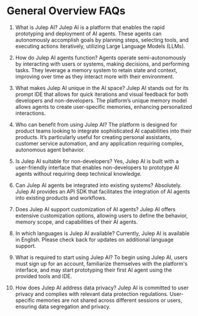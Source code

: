 # General Overview FAQs

1. What is Julep AI?
    Julep AI is a platform that enables the rapid prototyping and deployment of AI agents. These agents can autonomously accomplish goals by planning steps, selecting tools, and executing actions iteratively, utilizing Large Language Models (LLMs).

1. How do Julep AI agents function?
    Agents operate semi-autonomously by interacting with users or systems, making decisions, and performing tasks. They leverage a memory system to retain state and context, improving over time as they interact more with their environment.

1. What makes Julep AI unique in the AI space?
    Julep AI stands out for its prompt IDE that allows for quick iterations and visual feedback for both developers and non-developers. The platform’s unique memory model allows agents to create user-specific memories, enhancing personalized interactions.

1. Who can benefit from using Julep AI?
    The platform is designed for product teams looking to integrate sophisticated AI capabilities into their products. It’s particularly useful for creating personal assistants, customer service automation, and any application requiring complex, autonomous agent behavior.

1. Is Julep AI suitable for non-developers?
    Yes, Julep AI is built with a user-friendly interface that enables non-developers to prototype AI agents without requiring deep technical knowledge.

1. Can Julep AI agents be integrated into existing systems?
    Absolutely. Julep AI provides an API SDK that facilitates the integration of AI agents into existing products and workflows.

1. Does Julep AI support customization of AI agents?
    Julep AI offers extensive customization options, allowing users to define the behavior, memory scope, and capabilities of their AI agents.

1. In which languages is Julep AI available?
    Currently, Julep AI is available in English. Please check back for updates on additional language support.

1. What is required to start using Julep AI?
    To begin using Julep AI, users must sign up for an account, familiarize themselves with the platform's interface, and may start prototyping their first AI agent using the provided tools and IDE.

1. How does Julep AI address data privacy?
    Julep AI is committed to user privacy and complies with relevant data protection regulations. User-specific memories are not shared across different sessions or users, ensuring data segregation and privacy.
